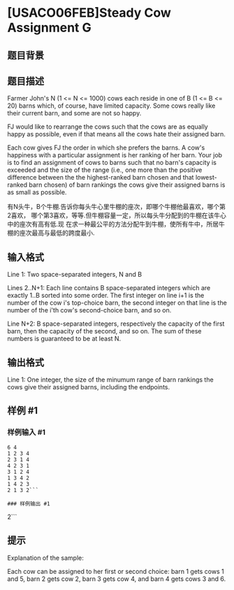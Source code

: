 # [USACO06FEB]Steady Cow Assignment G

## 题目背景



## 题目描述

Farmer John's N (1 <= N <= 1000) cows each reside in one of B (1 <= B <= 20) barns which, of course, have limited capacity. Some cows really like their current barn, and some are not so happy.

FJ would like to rearrange the cows such that the cows are as equally happy as possible, even if that means all the cows hate their assigned barn.


Each cow gives FJ the order in which she prefers the barns.  A cow's happiness with a particular assignment is her ranking of her barn. Your job is to find an assignment of cows to barns such that no barn's capacity is exceeded and the size of the range (i.e., one more than the positive difference between the the highest-ranked barn chosen and that lowest-ranked barn chosen) of barn rankings the cows give their assigned barns is as small as possible.

有N头牛，B个牛棚.告诉你每头牛心里牛棚的座次，即哪个牛棚他最喜欢，哪个第2喜欢， 哪个第3喜欢，等等.但牛棚容量一定，所以每头牛分配到的牛棚在该牛心中的座次有高有低.现 在求一种最公平的方法分配牛到牛棚，使所有牛中，所居牛棚的座次最高与最低的跨度最小.


## 输入格式

Line 1: Two space-separated integers, N and B


Lines 2..N+1: Each line contains B space-separated integers which are exactly 1..B sorted into some order. The first integer on line i+1 is the number of the cow i's top-choice barn, the second integer on that line is the number of the i'th cow's second-choice barn, and so on.


Line N+2: B space-separated integers, respectively the capacity of the first barn, then the capacity of the second, and so on. The sum of these numbers is guaranteed to be at least N.


## 输出格式

Line 1: One integer, the size of the minumum range of barn rankings the cows give their assigned barns, including the endpoints.


## 样例 #1

### 样例输入 #1
```
6 4
1 2 3 4
2 3 1 4
4 2 3 1
3 1 2 4
1 3 4 2
1 4 2 3
2 1 3 2```

### 样例输出 #1

```
2```

## 提示

Explanation of the sample:




Each cow can be assigned to her first or second choice: barn 1 gets cows 1 and 5, barn 2 gets cow 2, barn 3 gets cow 4, and barn 4 gets cows 3 and 6.

